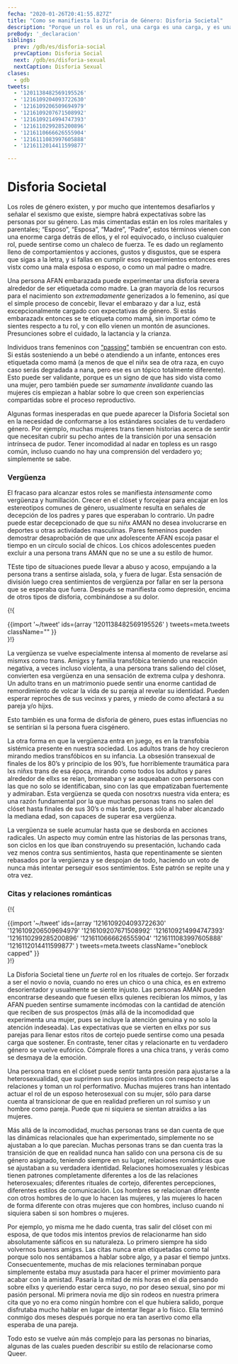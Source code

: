```yaml
---
fecha: "2020-01-26T20:41:55.827Z"
title: "Como se manifiesta la Disforia de Género: Disforia Societal"
description: "Porque un rol es un rol, una carga es una carga, y es una pesada carga vivir en el rol equivocado."
preBody: '_declaracion'
siblings:
  prev: /gdb/es/disforia-social
  prevCaption: Disforia Social
  next: /gdb/es/disforia-sexual
  nextCaption: Disforia Sexual
clases:
  - gdb
tweets:
  - '1201138482569195526'
  - '1216109204093722630'
  - '1216109206509694979'
  - '1216109207671508992'
  - '1216109214994747393'
  - '1216110299285200896'
  - '1216110666626555904'
  - '1216111083997605888'
  - '1216112014411599877'

---
```


# Disforia Societal

Los roles de género existen, y por mucho que intentemos desafiarlos y señalar el sexismo que existe, siempre habrá expectativas sobre las personas por su género. Las más cimentadas están en los roles maritales y parentales; “Esposo”, “Esposa”, “Madre”, “Padre”, estos términos vienen con una enorme carga detrás de ellos, y el rol equivocado, o incluso cualquier rol, puede sentirse como un chaleco de fuerza. Te es dado un reglamento lleno de comportamientos y acciones, gustos y disgustos, que se espera que sigas a la letra, y si fallas en cumplir esos requerimientos entonces eres vistx como una mala esposa o esposo, o como un mal padre o madre.

Una persona AFAN embarazada puede experimentar una disforia severa alrededor de ser etiquetada como madre. La gran mayoría de los recursos para el nacimiento son *extremadamente* generizados a lo femenino, así que el simple proceso de concebir, llevar el embarazo y dar a luz, está excepcionalmente cargado con expectativas de género. Si estás embarazadx entonces se te etiqueta como mamá, sin importar cómo te sientes respecto a tu rol, y con ello vienen un montón de asunciones. Presunciones sobre el cuidado, la lactancia y la crianza.

Individuos trans femeninos con [“passing”]( https://transeducando.wordpress.com/2016/09/15/que-es-el-passing/) también se encuentran con esto. Si estás sosteniendo a un bebé o atendiendo a un infante, entonces eres etiquetada como mamá (a menos de que el niñx sea de otra raza, en cuyo caso serás degradada a nana, pero ese es un tópico totalmente diferente). Esto puede ser validante, porque es un signo de que has sido vista como una mujer, pero también puede ser *sumamente invalidante* cuando las mujeres cis empiezan a hablar sobre lo que creen son experiencias compartidas sobre el proceso reproductivo.

Algunas formas inesperadas en que puede aparecer la Disforia Societal son en la necesidad de conformarse a los estándares sociales de tu verdadero género. Por ejemplo, muchas mujeres trans tienen historias acerca de sentir que necesitan cubrir su pecho antes de la transición por una sensación intrínseca de pudor. Tener incomodidad al nadar en topless es un rasgo común, incluso cuando no hay una comprensión del verdadero yo; simplemente se sabe.

### Vergüenza

El fracaso para alcanzar estos roles se manifiesta *intensamente* como vergüenza y humillación. Crecer en el clóset y forcejear para encajar en los estereotipos comunes de género, usualmente resulta en señales de decepción de los padres y pares que esperaban lo contrario. Un padre puede estar decepcionado de que su niñx AMAN no desea involucrarse en deportes u otras actividades masculinas. Pares femeninos pueden demostrar desaprobación de que unx adolescente AFAN escoja pasar el tiempo en un círculo social de chicos. Los chicos adolescentes pueden excluir a una persona trans AMAN que no se une a su estilo de humor.

TEste tipo de situaciones puede llevar a abuso y acoso, empujando a la persona trans a sentirse aislada, sola, y fuera de lugar. Esta sensación de división luego crea sentimientos de vergüenza por fallar en ser la persona que se esperaba que fuera. Después se manifiesta como depresión, encima de otros tipos de disforia, combinándose a su dolor.

{!{ <div class="gutter">{{import '~/tweet' ids=(array
    '1201138482569195526'
) tweets=meta.tweets className="" }}</div> }!}

La vergüenza se vuelve especialmente intensa al momento de revelarse así mismxs como trans. Amigxs y familia transfóbica teniendo una reacción negativa, a veces incluso violenta, a una persona trans saliendo del clóset, convierten esa vergüenza en una sensación de extrema culpa y deshonra. Un adulto trans en un matrimonio puede sentir una enorme cantidad de remordimiento de volcar la vida de su pareja al revelar su identidad. Pueden esperar reproches de sus vecinxs y pares, y miedo de como afectará a su pareja y/o hijxs.

Esto también es una forma de disforia de género, pues estas influencias no se sentirían si la persona fuera cisgénero.

La otra forma en que la vergüenza entra en juego, es en la transfobia sistémica presente en nuestra sociedad. Los adultos trans de hoy crecieron mirando medios transfóbicos en su infancia. La obsesión transexual de finales de los 80’s y principio de los 90’s, fue horriblemente traumática para lxs niñxs trans de esa época, mirando como todos los adultos y pares alrededor de ellxs se reían, bromeaban y se asqueaban con personas con las que no solo se identificaban, sino con las que empatizaban fuertemente y admiraban. Esta vergüenza se queda con nosotrxs nuestra vida entera; es una razón fundamental por la que muchas personas trans no salen del clóset hasta finales de sus 30’s o más tarde, pues sólo al haber alcanzado la mediana edad, son capaces de superar esa vergüenza.

La vergüenza se suele acumular hasta que se desborda en acciones radicales. Un aspecto muy común entre las historias de las personas trans, son ciclos en los que iban construyendo su presentación, luchando cada vez menos contra sus sentimientos, hasta que repentinamente se sienten rebasados por la vergüenza y se despojan de todo, haciendo un voto de nunca más intentar perseguir esos sentimientos. Este patrón se repite una y otra vez.

### Citas y relaciones románticas

{!{ <div class="gutter">{{import '~/tweet' ids=(array
  '1216109204093722630'
  '1216109206509694979'
  '1216109207671508992'
  '1216109214994747393'
  '1216110299285200896'
  '1216110666626555904'
  '1216111083997605888'
  '1216112014411599877'
) tweets=meta.tweets className="oneblock capped" }}</div> }!}

La Disforia Societal tiene un *fuerte* rol en los rituales de cortejo. Ser forzadx a ser el novio o novia, cuando no eres un chico o una chica, es en extremo desorientador y usualmente se siente injusto. Las personas AMAN pueden encontrarse deseando que fuesen ellxs quienes recibieran los mimos, y las AFAN pueden sentirse sumamente incómodas con la cantidad de atención que reciben de sus prospectos (más allá de la incomodidad que experimenta una mujer, pues se incluye la atención genuina y no solo la atención indeseada). Las expectativas que se vierten en ellxs por sus parejas para llenar estos ritos de cortejo puede sentirse como una pesada carga que sostener. En contraste, tener citas y relacionarte en tu verdadero género se vuelve eufórico. Cómprale flores a una chica trans, y verás como se desmaya de la emoción.

Una persona trans en el clóset puede sentir tanta presión para ajustarse a la heterosexualidad, que suprimen sus propios instintos con respecto a las relaciones y toman un rol performativo. Muchas mujeres trans han intentado actuar el rol de un esposo heterosexual con su mujer, sólo para darse cuenta al transicionar de que en realidad prefieren un rol sumiso y un hombre como pareja. Puede que ni siquiera se sientan atraídxs a las mujeres.

Más allá de la incomodidad, muchas personas trans se dan cuenta de que las dinámicas relacionales que han experimentado, simplemente no se ajustaban a lo que parecían. Muchas personas trans se dan cuenta tras la transición de que en realidad nunca han salido con una persona cis de su género asignado, teniendo siempre en su lugar, relaciones románticas que se ajustaban a su verdadera identidad. Relaciones homosexuales y lésbicas tienen patrones completamente diferentes a los de las relaciones heterosexuales; diferentes rituales de cortejo, diferentes percepciones, diferentes estilos de comunicación. Los hombres se relacionan diferente con otros hombres de lo que lo hacen las mujeres, y las mujeres lo hacen de forma diferente con otras mujeres que con hombres, incluso cuando ni siquiera saben si son hombres o mujeres.

Por ejemplo, yo misma me he dado cuenta, tras salir del clóset con mi esposa, de que todos mis intentos previos de relacionarme han sido absolutamente sáficos en su naturaleza. Lo primero siempre ha sido volvernos buenxs amigxs. Las citas nunca eran etiquetadas como tal porque solo nos sentábamos a hablar sobre algo, y a pasar el tiempo juntxs. Consecuentemente, muchas de mis relaciones terminaban porque simplemente estaba muy asustada para hacer el primer movimiento para acabar con la amistad. Pasaría la mitad de mis horas en el día pensando sobre ellxs y queriendo estar cerca suyo, no por deseo sexual, sino por mi pasión personal. Mi primera novia me dijo sin rodeos en nuestra primera cita que yo no era como ningún hombre con el que hubiera salido, porque disfrutaba mucho hablar en lugar de intentar llegar a lo físico. Ella terminó conmigo dos meses después porque no era tan asertivo como ella esperaba de una pareja.

Todo esto se vuelve aún más complejo para las personas no binarias, algunas de las cuales pueden describir su estilo de relacionarse como Queer.
